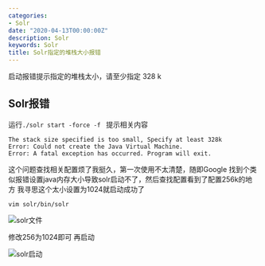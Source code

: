 ```yaml
---
categories:
- Solr
date: "2020-04-13T00:00:00Z"
description: Solr
keywords: Solr
title: Solr指定的堆栈大小报错
---
```


启动报错提示指定的堆栈太小，请至少指定 328 k

<!--more-->

## Solr报错

运行`./solr start -force -f `  提示相关内容

```
The stack size specified is too small, Specify at least 328k
Error: Could not create the Java Virtual Machine.
Error: A fatal exception has occurred. Program will exit.
```

这个问题查找相关配置烦了我挺久，第一次使用不太清楚，随即Google 找到个类似报错设置java内存大小导致solr启动不了，然后查找配置看到了配置256k的地方 我寻思这个太小设置为1024就启动成功了

```
vim solr/bin/solr
```

![solr文件](https://i.opsta.cn/img/20200414101330.png)

修改256为1024即可 再启动

![solr启动](https://i.opsta.cn/img/solr-stack-start.png)